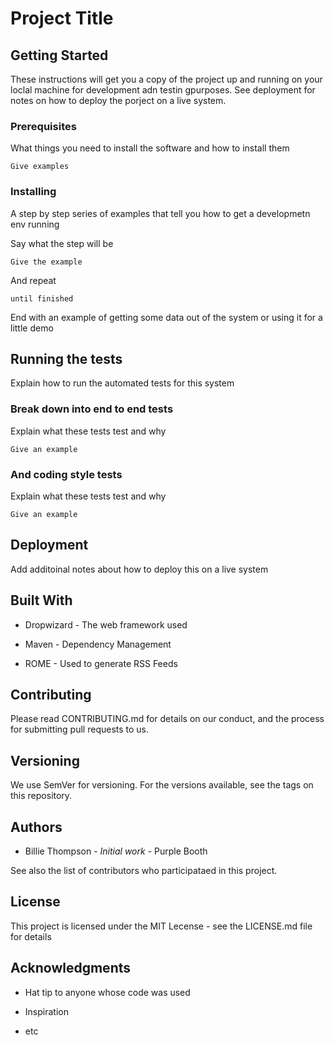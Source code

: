 # Project Title

## Getting Started

These instructions will get you a copy of the project up and running on your loclal machine for development adn testin gpurposes. See deployment for notes on how to deploy the porject on a live system.

### Prerequisites

What things you need to install the software and how to install them

```
Give examples
```

### Installing

A step by step series of examples that tell you how to get a developmetn env running

Say what the step will be

```
Give the example
```

And repeat

```
until finished
```

End with an example of getting some data out of the system or using it for a little demo

## Running the tests

Explain how to run the automated tests for this system

### Break down into end to end tests

Explain what these tests test and why

```
Give an example
```

### And coding style tests

Explain what these tests test and why

```
Give an example
```

## Deployment

Add additoinal notes about how to deploy this on a live system

## Built With

- Dropwizard - The web framework used

- Maven - Dependency Management

- ROME - Used to generate RSS Feeds

## Contributing

Please read CONTRIBUTING.md for details on our conduct, and the process for submitting pull requests to us.

## Versioning

We use SemVer for versioning. For the versions available, see the tags on this repository.

## Authors

- Billie Thompson - _Initial work_ - Purple Booth

See also the list of contributors who participataed in this project.

## License

This project is licensed under the MIT Lecense - see the LICENSE.md file for details

## Acknowledgments

- Hat tip to anyone whose code was used

- Inspiration

- etc
